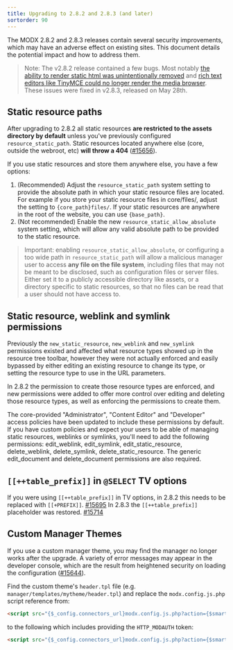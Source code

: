 ```yaml
---
title: Upgrading to 2.8.2 and 2.8.3 (and later)
sortorder: 90
---
```


The MODX 2.8.2 and 2.8.3 releases contain several security improvements, which may have an adverse effect on existing sites. This document details the potential impact and how to address them.

> Note: The v2.8.2 release contained a few bugs. Most notably [the ability to render static html was unintentionally removed](https://github.com/modxcms/revolution/issues/15696) and [rich text editors like TinyMCE could no longer render the media browser](https://github.com/modxcms/revolution/issues/15692). These issues were fixed in v2.8.3, released on May 28th.

## Static resource paths

After upgrading to 2.8.2 all static resources **are restricted to the assets directory by default** unless you've previously configured `resource_static_path`. Static resources located anywhere else (core, outside the webroot, etc) **will throw a 404** ([#15656](https://github.com/modxcms/revolution/pull/15656)).

If you use static resources and store them anywhere else, you have a few options:

1. (Recommended) Adjust the `resource_static_path` system setting to provide the absolute path in which your static resource files are located. For example if you store your static resource files in core/files/, adjust the setting to `{core_path}files/`. If your static resources are anywhere in the root of the website, you can use `{base_path}`.
2. (Not recommended) Enable the new `resource_static_allow_absolute` system setting, which will allow any valid absolute path to be provided to the static resource.

> Important: enabling `resource_static_allow_absolute`, or configuring a too wide path in `resource_static_path` will allow a malicious manager user to access **any file on the file system**, including files that may not be meant to be disclosed, such as configuration files or server files. Either set it to a publicly accessible directory like assets, or a directory specific to static resources, so that no files can be read that a user should not have access to.

## Static resource, weblink and symlink permissions

Previously the `new_static_resource`, `new_weblink` and `new_symlink` permissions existed and affected what resource types showed up in the resource tree toolbar, however they were not actually enforced and easily bypassed by either editing an existing resource to change its type, or setting the resource type to use in the URL parameters. 

In 2.8.2 the permission to create those resource types are enforced, and new permissions were added to offer more control over editing and deleting those resource types, as well as enforcing the permissions to create them.

The core-provided "Administrator", "Content Editor" and "Developer" access policies have been updated to include these permissions by default. If you have custom policies and expect your users to be able of managing static resources, weblinks or symlinks, you'll need to add the following permissions: edit_weblink, edit_symlink, edit_static_resource, delete_weblink, delete_symlink, delete_static_resource. The generic edit_document and delete_document permissions are also required. 

## `[[++table_prefix]]` in `@SELECT` TV options

If you were using `[[++table_prefix]]` in TV options, in 2.8.2 this needs to be replaced with `[[+PREFIX]]`. [#15695](https://github.com/modxcms/revolution/issues/15695) In 2.8.3 the `[[++table_prefix]]` placeholder was restored. [#15714](https://github.com/modxcms/revolution/pull/15714) 

## Custom Manager Themes

If you use a custom manager theme, you may find the manager no longer works after the upgrade. A variety of error messages may appear in the developer console, which are the result from heightened security on loading the configuration ([#15644](https://github.com/modxcms/revolution/pull/15644)).

Find the custom theme's `header.tpl` file (e.g. `manager/templates/mytheme/header.tpl`) and replace the `modx.config.js.php` script reference from:

```` html
<script src="{$_config.connectors_url}modx.config.js.php?action={$smarty.get.a|default|htmlspecialchars}{if $_ctx}&wctx={$_ctx}{/if}"></script>
````

to the following which includes providing the `HTTP_MODAUTH` token:

```` html
<script src="{$_config.connectors_url}modx.config.js.php?action={$smarty.get.a|default|htmlspecialchars}{if $_ctx}&wctx={$_ctx}{/if}&HTTP_MODAUTH={$_authToken|default|htmlspecialchars}"></script>
````

